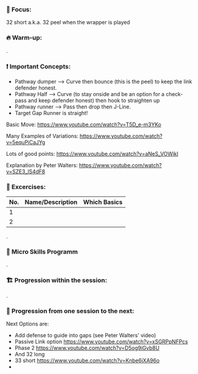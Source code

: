 ### 🔎 Focus:

32 short a.k.a. 32 peel when the wrapper is played

### 🔥 Warm-up:

.

### ❗ Important Concepts:

* Pathway dumper --> Curve then bounce (this is the peel) to keep the link defender honest.
* Pathway Half --> Curve (to stay onside and be an option for a check-pass and keep defender honest) then hook to straighten up
* Pathway runner --> Pass then drop then J-Line.
* Target Gap Runner is straight!

Basic Move: <https://www.youtube.com/watch?v=T5D_e-m3YKo>

Many Examples of Variations: <https://www.youtube.com/watch?v=5equPiCaJYg>

Lots of good points: <https://www.youtube.com/watch?v=aNeS_VOWikI>

Explanation by Peter Walters: <https://www.youtube.com/watch?v=SZE3_lS4dF8>

### 💪 Excercises:

| No. | Name/Description | Which Basics |
|-----|------------------|--------------|
| 1 |  |  |
| 2 |  |  |

.

### 🤏 Micro Skills Programm

.

### 🏗️ Progression within the session:

.

### 🌱 Progression from one session to the next:

Next Options are:

* Add defense to guide into gaps (see Peter Walters' video)
* Passive Link option <https://www.youtube.com/watch?v=xSGRPpNFPcs>
* Phase 2 <https://www.youtube.com/watch?v=D5og9iGvb8U>
* And 32 long
* 33 short <https://www.youtube.com/watch?v=Knbe6jXA96o>
* 
